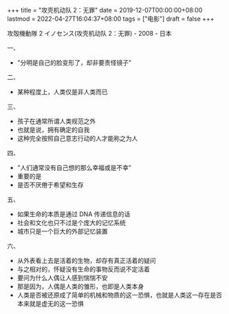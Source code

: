 +++
title = "攻壳机动队 2：无罪"
date = 2019-12-07T00:00:00+08:00
lastmod = 2022-04-27T16:04:37+08:00
tags = ["电影"]
draft = false
+++

攻殻機動隊 2 イノセンス(攻壳机动队 2：无罪) - 2008 - 日本

一、

- "分明是自己的脸变形了，却非要责怪镜子"

二、

- 某种程度上，人类仅是非人类而已

三、

- 孩子在通常所谓人类规范之外
- 也就是说，拥有确定的自我
- 这种完全按照自己意志行动的人才能称之为人

四、

- "人们通常没有自己想的那么幸福或是不幸"
- 重要的是
- 是否不厌倦于希望和生存

五、

- 如果生命的本质是通过 DNA 传递信息的话
- 社会和文化也只不过是个庞大的记忆系统
- 城市只是一个巨大的外部记忆装置

六、

- 从外表看上去是活着的生物，却存有真正活着的疑问
- 与之相对的，怀疑没有生命的事物反而说不定活着
- 要问为什么人偶让人感到惴惴不安
- 那是因为，人偶是人类的雏形，也即是人类本身
- 人类是否被还原成了简单的机械和物质的这一恐惧，也就是人类这一存在是否本来就是虚无的这一恐惧
